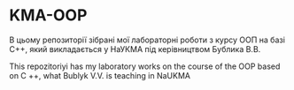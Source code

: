 # KMA-OOP
В цьому репозиторії зібрані мої лабораторні роботи з курсу ООП на базі C++, який викладається у НаУКМА під керівництвом Бублика В.В.

This repozitoriyi has my laboratory works on the course of the OOP based on C ++, what Bublyk V.V. is teaching in NaUKMA
